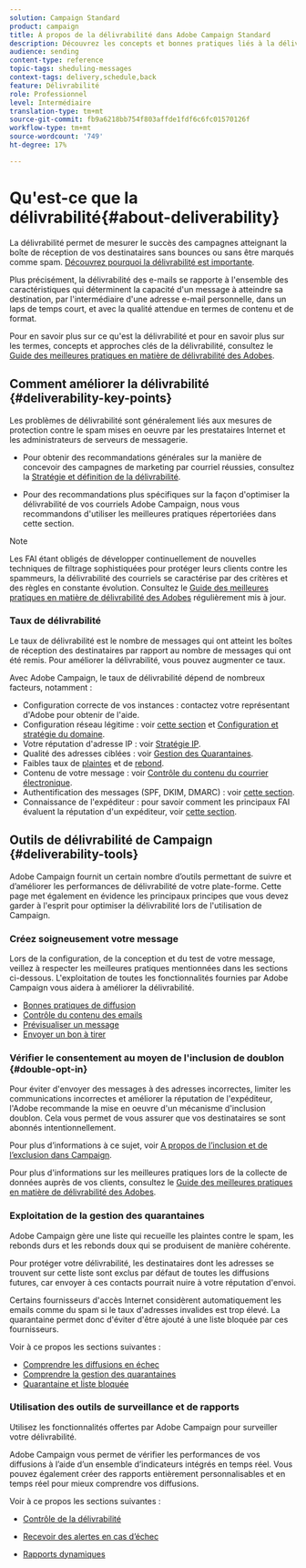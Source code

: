 ```yaml
---
solution: Campaign Standard
product: campaign
title: À propos de la délivrabilité dans Adobe Campaign Standard
description: Découvrez les concepts et bonnes pratiques liés à la délivrabilité, ainsi que les outils proposés par Adobe Campaign Standard pour optimiser l'envoi de vos diffusions.
audience: sending
content-type: reference
topic-tags: sheduling-messages
context-tags: delivery,schedule,back
feature: Délivrabilité
role: Professionnel
level: Intermédiaire
translation-type: tm+mt
source-git-commit: fb9a6218bb754f803affde1fdf6c6fc01570126f
workflow-type: tm+mt
source-wordcount: '749'
ht-degree: 17%

---
```



# Qu&#39;est-ce que la délivrabilité{#about-deliverability}

La délivrabilité permet de mesurer le succès des campagnes atteignant la boîte de réception de vos destinataires sans bounces ou sans être marqués comme spam. [Découvrez pourquoi la délivrabilité est importante](https://experienceleague.adobe.com/docs/deliverability-learn/deliverability-best-practice-guide/deliverability-strategy-and-definition.html#why-deliverability-matters).

Plus précisément, la délivrabilité des e-mails se rapporte à l&#39;ensemble des caractéristiques qui déterminent la capacité d&#39;un message à atteindre sa destination, par l&#39;intermédiaire d&#39;une adresse e-mail personnelle, dans un laps de temps court, et avec la qualité attendue en termes de contenu et de format. <!--These characteristics fall into four main categories: data quality, message and content, sending infrastructure, and reputation. Together, they form the foundation of a successful email deliverability program.-->

Pour en savoir plus sur ce qu&#39;est la délivrabilité et pour en savoir plus sur les termes, concepts et approches clés de la délivrabilité, consultez le [Guide des meilleures pratiques en matière de délivrabilité des Adobes](https://experienceleague.adobe.com/docs/deliverability-learn/deliverability-best-practice-guide/introduction.html).

## Comment améliorer la délivrabilité {#deliverability-key-points}

Les problèmes de délivrabilité sont généralement liés aux mesures de protection contre le spam mises en oeuvre par les prestataires Internet et les administrateurs de serveurs de messagerie.

* Pour obtenir des recommandations générales sur la manière de concevoir des campagnes de marketing par courriel réussies, consultez la [Stratégie et définition de la délivrabilité](https://experienceleague.adobe.com/docs/deliverability-learn/deliverability-best-practice-guide/deliverability-strategy-and-definition.html).

* Pour des recommandations plus spécifiques sur la façon d&#39;optimiser la délivrabilité de vos courriels Adobe Campaign, nous vous recommandons d&#39;utiliser les meilleures pratiques répertoriées dans cette section.

>[!NOTE]
>
>Les FAI étant obligés de développer continuellement de nouvelles techniques de filtrage sophistiquées pour protéger leurs clients contre les spammeurs, la délivrabilité des courriels se caractérise par des critères et des règles en constante évolution. Consultez le [Guide des meilleures pratiques en matière de délivrabilité des Adobes](https://experienceleague.adobe.com/docs/deliverability-learn/deliverability-best-practice-guide/introduction.html) régulièrement mis à jour.

### Taux de délivrabilité

Le taux de délivrabilité est le nombre de messages qui ont atteint les boîtes de réception des destinataires par rapport au nombre de messages qui ont été remis. Pour améliorer la délivrabilité, vous pouvez augmenter ce taux.

Avec Adobe Campaign, le taux de délivrabilité dépend de nombreux facteurs, notamment :

* Configuration correcte de vos instances : contactez votre représentant d&#39;Adobe pour obtenir de l&#39;aide.
* Configuration réseau légitime : voir [cette section](../../sending/using/optimize-delivery.md#network-config) et [Configuration et stratégie du domaine](https://experienceleague.adobe.com/docs/deliverability-learn/deliverability-best-practice-guide/transition-process/infrastructure.html#domain-setup-and-strategy).
* Votre réputation d&#39;adresse IP : voir [Stratégie IP](https://experienceleague.adobe.com/docs/deliverability-learn/deliverability-best-practice-guide/transition-process/infrastructure.html#ip-strategy).
* Qualité des adresses ciblées : voir [Gestion des Quarantaines](../../sending/using/optimize-delivery.md#quarantine-management).
* Faibles taux de [plaintes](https://experienceleague.adobe.com/docs/deliverability-learn/deliverability-best-practice-guide/metrics-for-deliverability/complaints.html) et de [rebond](https://experienceleague.adobe.com/docs/deliverability-learn/deliverability-best-practice-guide/metrics-for-deliverability/bounces.html#hard-bounces).
* Contenu de votre message : voir [Contrôle du contenu du courrier électronique](../../sending/using/control-email-content.md).
* Authentification des messages (SPF, DKIM, DMARC) : voir [cette section](https://experienceleague.adobe.com/docs/deliverability-learn/deliverability-best-practice-guide/transition-process/infrastructure.html#authentication).
* Connaissance de l&#39;expéditeur : pour savoir comment les principaux FAI évaluent la réputation d&#39;un expéditeur, voir [cette section](https://experienceleague.adobe.com/docs/deliverability-learn/deliverability-best-practice-guide/internet-service-provider-specifics/overview.html).

## Outils de délivrabilité de Campaign {#deliverability-tools}

Adobe Campaign fournit un certain nombre d’outils permettant de suivre et d’améliorer les performances de délivrabilité de votre plate-forme. Cette page met également en évidence les principaux principes que vous devez garder à l&#39;esprit pour optimiser la délivrabilité lors de l&#39;utilisation de Campaign.

### Créez soigneusement votre message

Lors de la configuration, de la conception et du test de votre message, veillez à respecter les meilleures pratiques mentionnées dans les sections ci-dessous. L&#39;exploitation de toutes les fonctionnalités fournies par Adobe Campaign vous aidera à améliorer la délivrabilité.

* [Bonnes pratiques de diffusion](../../sending/using/delivery-best-practices.md)
* [Contrôle du contenu des emails](../../sending/using/control-email-content.md)
* [Prévisualiser un message](../../sending/using/previewing-messages.md)
* [Envoyer un bon à tirer](../../sending/using/sending-proofs.md)

### Vérifier le consentement au moyen de l&#39;inclusion de doublon {#double-opt-in}

Pour éviter d&#39;envoyer des messages à des adresses incorrectes, limiter les communications incorrectes et améliorer la réputation de l&#39;expéditeur, l&#39;Adobe recommande la mise en oeuvre d&#39;un mécanisme d&#39;inclusion doublon. Cela vous permet de vous assurer que vos destinataires se sont abonnés intentionnellement.

Pour plus d’informations à ce sujet, voir [A propos de l’inclusion et de l’exclusion dans Campaign](../../audiences/using/about-opt-in-and-opt-out-in-campaign.md).

Pour plus d&#39;informations sur les meilleures pratiques lors de la collecte de données auprès de vos clients, consultez le [Guide des meilleures pratiques en matière de délivrabilité des Adobes](https://experienceleague.adobe.com/docs/deliverability-learn/deliverability-best-practice-guide/first-impressions/address-collection-and-list-growth.html#data-quality-and-hygiene).

### Exploitation de la gestion des quarantaines

Adobe Campaign gère une liste qui recueille les plaintes contre le spam, les rebonds durs et les rebonds doux qui se produisent de manière cohérente.

Pour protéger votre délivrabilité, les destinataires dont les adresses se trouvent sur cette liste sont exclus par défaut de toutes les diffusions futures, car envoyer à ces contacts pourrait nuire à votre réputation d&#39;envoi.

Certains fournisseurs d&#39;accès Internet considèrent automatiquement les emails comme du spam si le taux d&#39;adresses invalides est trop élevé. La quarantaine permet donc d&#39;éviter d&#39;être ajouté à une liste bloquée par ces fournisseurs.

Voir à ce propos les sections suivantes :

* [Comprendre les diffusions en échec](../../sending/using/understanding-delivery-failures.md)
* [Comprendre la gestion des quarantaines](../../sending/using/understanding-quarantine-management.md)
* [Quarantaine et liste bloquée](../../sending/using/understanding-quarantine-management.md#quarantine-vs-denylist)

### Utilisation des outils de surveillance et de rapports

Utilisez les fonctionnalités offertes par Adobe Campaign pour surveiller votre délivrabilité.

Adobe Campaign vous permet de vérifier les performances de vos diffusions à l’aide d’un ensemble d’indicateurs intégrés en temps réel. <!--For example, you can check the number of messages that are successfully executed, sent and delivered. You can also verify the number of messages that have been opened and the number of messages/links that have been clicked.-->Vous pouvez également créer des rapports entièrement personnalisables et en temps réel pour mieux comprendre vos diffusions.

Voir à ce propos les sections suivantes :

* [Contrôle de la délivrabilité](../../sending/using/monitor-deliverability.md)

   <!--[Monitoring a delivery](../../sending/using/monitoring-a-delivery.md)-->
* [Recevoir des alertes en cas d’échec](../../sending/using/receiving-alerts-when-failures-happen.md)
* [Rapports dynamiques](../../reporting/using/about-dynamic-reports.md)

<!--## General recommendations

NOT SURE TO KEEP

Here are a few additional recommendations when it comes to deliverability.

### Send to valid addresses {#valid-addresses}

Spammers often use address generators based on lists of frequent names and first names; in addition, they rarely process technical notifications sent back by mail servers. A high rate of invalid addresses is often interpreted as a sign of spam.

Double opt-in mechanisms and effective handling of technical bounce messages make it possible to avoid this.

### Reduce complaint rate {#reduce-complaint-rate}

ISPs usually have a prominent means of reporting a received message as spam. This makes it possible to identify unreliable sources. By rapidly honoring opt-out requests, making regular use of a given list, verifying consent through a double opt-in system, and implementing feedback loops, you can reduce complaint rates.

<!--Sending to honeypot addresses {#honeypot-addresses}
ISPs and other organizations (refer to https://www.projecthoneypot.org/) make use of mailboxes that do not correspond to physical persons but are created simply to trick spammers. These so-called "honey pot" addresses are published on the Web in order to be collected by spambots and thus catch illegitimate senders. The use of a double opt-in mechanism precludes this sort of address being added to a list. When using a third-party list, you must be sure of the methods employed by its maintainer.-->

<!--## Sending on a regular basis {#regular-deliveries}

Spammers make programmed deliveries to maintain their reputation over time. They sometimes need to adapt their marketing plan to meet the best practices imposed by the ISPs and so, after a peak in reputation (ramp-up), they configure regular deliveries.-->
